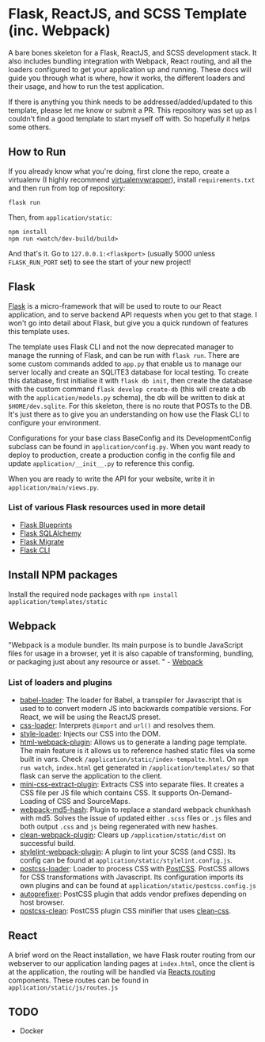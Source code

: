 # Flask, ReactJS, and SCSS Template (inc. Webpack)

A bare bones skeleton for a Flask, ReactJS, and SCSS development stack. It also includes bundling integration with Webpack, React routing, and all the loaders configured to get your application up and running. These docs will guide you through what is where, how it works, the different loaders and their usage, and how to run the test application.

If there is anything you think needs to be addressed/added/updated to this template, please let me know or submit a PR. This repository was set up as I couldn't find a good template to start myself off with. So hopefully it helps some others.

## How to Run
If you already know what you're doing, first clone the repo, create a virtualenv (I highly recommend [virtualenvwrapper](https://virtualenvwrapper.readthedocs.io/en/latest/)), install `requirements.txt` and then run from top of repository:

```
flask run
```
Then, from `application/static`:

```
npm install
npm run <watch/dev-build/build>
```

And that's it. Go to `127.0.0.1:<flaskport>` (usually 5000 unless `FLASK_RUN_PORT` set) to see the start of your new project!


## Flask
[Flask](https://flask.palletsprojects.com/en/1.1.x/quickstart/) is a micro-framework that will be used to route to our React application, and to serve backend API requests when you get to that stage. I won't go into detail about Flask, but give you a quick rundown of features this template uses.

The template uses Flask CLI and not the now deprecated manager to manage the running of Flask, and can be run with `flask run`. There are some custom commands added to `app.py` that enable us to manage our server locally and create an SQLITE3 database for local testing. To create this database, first initialise it with `flask db init`, then create the database with the custom command `flask develop create-db` (this will create a db with the `application/models.py` schema), the db will be written to disk at `$HOME/dev.sqlite`. For this skeleton, there is no route that POSTs to the DB. It's just there as to give you an understanding on how use the Flask CLI to configure your environment.

Configurations for your base class BaseConfig and its DevelopmentConfig subclass can be found in `application/config.py`. When you want ready to deploy to production, create a production config in the config file and update `application/__init__.py` to reference this config.

When you are ready to write the API for your website, write it in `application/main/views.py`.

### List of various Flask resources used in more detail

* [Flask Blueprints](https://flask.palletsprojects.com/en/1.0.x/blueprints/)
* [Flask SQLAlchemy](https://flask-sqlalchemy.palletsprojects.com/en/2.x/)
* [Flask Migrate](https://flask-migrate.readthedocs.io/en/latest/)
* [Flask CLI](https://flask.palletsprojects.com/en/1.1.x/cli/)


## Install NPM packages
Install the required node packages with `npm install application/templates/static`

## Webpack
"Webpack is a module bundler. Its main purpose is to bundle JavaScript files for usage in a browser, yet it is also capable of transforming, bundling, or packaging just about any resource or asset. " - [Webpack](https://github.com/webpack/webpack)

### List of loaders and plugins
* [babel-loader](https://babeljs.io/): The loader for Babel, a transpiler for Javascript that is used to to convert modern JS into backwards compatible versions. For React, we will be using the ReactJS preset.
* [css-loader](https://github.com/webpack-contrib/css-loader): Interprets `@import` and `url()` and resolves them.
* [style-loader](https://github.com/webpack-contrib/style-loader): Injects our CSS into the DOM.
* [html-webpack-plugin](https://github.com/jantimon/html-webpack-plugin): Allows us to generate a landing page template. The main feature is it allows us to reference hashed static files via some built in vars. Check `/application/static/index-tempalte.html`. On `npm run watch`, `index.html` get generated in `/application/templates/` so that flask can serve the application to the client.
* [mini-css-extract-plugin](https://webpack.js.org/plugins/mini-css-extract-plugin): Extracts CSS into separate files. It creates a CSS file per JS file which contains CSS. It supports On-Demand-Loading of CSS and SourceMaps.
* [webpack-md5-hash](https://www.npmjs.com/package/webpack-md5-hash): Plugin to replace a standard webpack chunkhash with md5. Solves the issue of updated either `.scss` files or `.js` files and both output `.css` and `js` being regenerated with new hashes.
* [clean-webpack-plugin](https://github.com/johnagan/clean-webpack-plugin): Clears up `/application/static/dist` on successful build.
* [stylelint-webpack-plugin](https://github.com/webpack-contrib/stylelint-webpack-plugin): A plugin to lint your SCSS (and CSS). Its config can be found at `application/static/stylelint.config.js`.
* [postcss-loader](https://github.com/postcss/postcss-loader): Loader to process CSS with [PostCSS](https://postcss.org/). PostCSS allows for CSS transformations with Javascript. Its configuration imports its own plugins and can be found at `application/static/postcss.config.js`
* [autoprefixer](https://github.com/postcss/autoprefixer): PostCSS plugin that adds vendor prefixes depending on host browser.
* [postcss-clean](https://www.npmjs.com/package/postcss-clean): PostCSS plugin CSS minifier that uses [clean-css](https://github.com/jakubpawlowicz/clean-css).

## React
A brief word on the React installation, we have Flask router routing from our webserver to our application landing pages at `index.html`, once the client is at the application, the routing will be handled via [Reacts routing](https://reacttraining.com/react-router/) components. These routes can be found in `application/static/js/routes.js`

## TODO
* Docker
